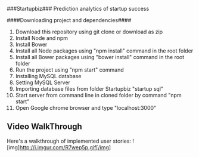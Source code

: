 ###Startupbiz###
 Prediction analytics of startup success

####Downloading project and dependencies####

1. Download this repository using git clone or download as zip
2. Install Node and npm
3. Install Bower
4. Install all Node packages using "npm install" command in the root folder
5. Install all Bower packages using "bower install" command in the root folder
6. Run the project using "npm start" command 
7. Installing MySQL database
8. Setting MySQL Server
9. Importing database files from folder Startupbiz "startup sql"
10. Start server from command line in cloned folder by command "npm start"
11. Open Google chrome browser and type "localhost:3000"

## Video WalkThrough
Here's a walkthrough of implemented user stories:
![img]http://i.imgur.com/R7wep5p.gif[/img]
